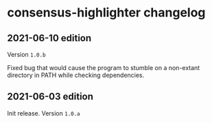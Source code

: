 # consensus-highlighter changelog

## 2021-06-10 edition

Version `1.0.b`

Fixed bug that would cause the program to stumble on a non-extant directory in PATH while checking dependencies.

## 2021-06-03 edition

Init release. Version `1.0.a`
